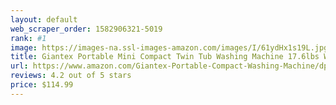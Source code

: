```yaml
---
layout: default 
﻿web_scraper_order: 1582906321-5019
rank: #1
image: https://images-na.ssl-images-amazon.com/images/I/61ydHx1s19L.jpg
title: Giantex Portable Mini Compact Twin Tub Washing Machine 17.6lbs Washer Spain Spinner Portable…
url: https://www.amazon.com/Giantex-Portable-Compact-Washing-Machine/dp/B01ALBMIEI/ref=zg_mw_appliances_1?_encoding=UTF8&psc=1&refRID=M7PB36KB41DN6B2Q64BK
reviews: 4.2 out of 5 stars
price: $114.99 
---
```

